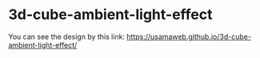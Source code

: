 # 3d-cube-ambient-light-effect
You can see the design by this link: https://usamaweb.github.io/3d-cube-ambient-light-effect/
